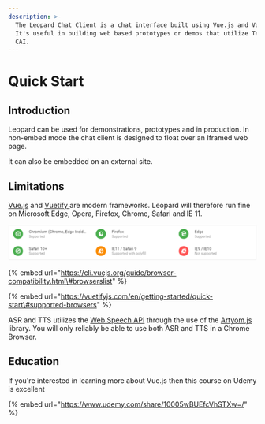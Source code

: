 ```yaml
---
description: >-
  The Leopard Chat Client is a chat interface built using Vue.js and Vuetify.
  It's useful in building web based prototypes or demos that utilize Teneo for
  CAI.
---
```


# Quick Start

## Introduction

Leopard can be used for demonstrations, prototypes and in production. In non-embed mode the chat client is designed to float over an Iframed web page. 

It can also be embedded on an external site. 

## Limitations

[Vue.js](https://vuejs.org/) and [Vuetify ](https://vuetifyjs.com/en/getting-started/quick-start)are modern frameworks. Leopard will therefore run fine on Microsoft Edge, Opera, Firefox, Chrome, Safari and IE 11.

![](.gitbook/assets/image%20%2820%29.png)

{% embed url="https://cli.vuejs.org/guide/browser-compatibility.html\#browserslist" %}

{% embed url="https://vuetifyjs.com/en/getting-started/quick-start\#supported-browsers" %}

ASR and TTS utilizes the [Web Speech API](https://developer.mozilla.org/en-US/docs/Web/API/Web_Speech_API) through the use of the [Artyom.js](https://sdkcarlos.github.io/sites/artyom.html) library.  You will only reliably be able to use both ASR and TTS in a Chrome Browser.

## Education

If you're interested in learning more about Vue.js then this course on Udemy is excellent

{% embed url="https://www.udemy.com/share/10005wBUEfcVhSTXw=/" %}



